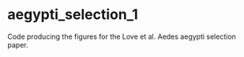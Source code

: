 # aegypti_selection_1
Code producing the figures for the Love et al. Aedes aegypti selection paper.
